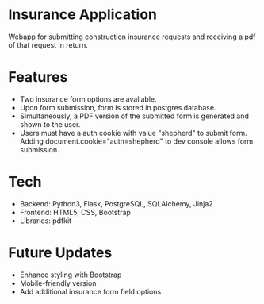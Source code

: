 # Insurance Application
Webapp for submitting construction insurance requests and receiving a pdf of that request in return. 

# Features
- Two insurance form options are avaliable.
- Upon form submission, form is stored in postgres database. 
- Simultaneously, a PDF version of the submitted form is generated and shown to the user.
- Users must have a auth cookie with value "shepherd" to submit form. Adding document.cookie="auth=shepherd" to dev console allows form submission.

# Tech
- Backend: Python3, Flask, PostgreSQL, SQLAlchemy, Jinja2
- Frontend: HTML5, CSS, Bootstrap
- Libraries: pdfkit

# Future Updates
- Enhance styling with Bootstrap
- Mobile-friendly version
- Add additional insurance form field options
